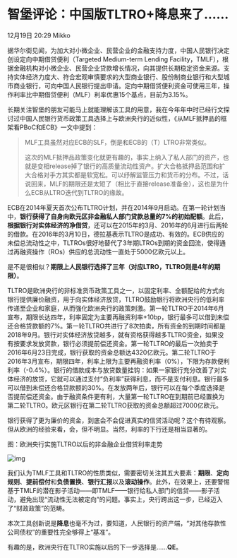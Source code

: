 # 智堡评论：中国版TLTRO+降息来了……

12月19日 20:29 Mikko

据华尔街见闻，为加大对小微企业、民营企业的金融支持力度，中国人民银行决定创设定向中期借贷便利（Targeted Medium-term Lending Facility，TMLF），根据金融机构对小微企业、民营企业贷款增长情况，向其提供长期稳定资金来源。支持实体经济力度大、符合宏观审慎要求的大型商业银行、股份制商业银行和大型城市商业银行，可向中国人民银行提出申请。定向中期借贷便利资金可使用三年，操作利率比中期借贷便利（MLF）利率优惠15个基点，目前为3.15%。

长期关注智堡的朋友可能马上就能理解该工具的用意，我在今年年中时已经行文探讨过中国人民银行货币政策工具选择上与欧洲央行的近似性，《从MLF抵押品的框架看PBoC和ECB》一文中提到：

> MLF工具虽然对应ECB的SLF，倒是和ECB的（T）LTRO非常类似。
>
> 这次的MLF抵押品政策变化就更有趣的，事实上纳入了私人部门的资产，也就是变相release掉了银行的高质量流动性资产。扩大合格抵押品范围和扩大合格对手方其实都是软宽松。可以纾解监管压力和货币的分布。不过，话说回来，MLF的期限还是太短了（相比于直接release准备金），这也是为什么ECB从LTRO迭代到TLTRO的缘故。

ECB在2014年夏天首次公布TLTRO计划，并在2014年9月启动。在第一轮计划当中，**银行获得了自身向欧元区非金融私人部门贷款总量的7%的初始配额**。此后，**根据银行对实体经济的净借贷**，还可以在2015年的3月、2016年的6月进行后两轮的借款。在2016年的3月10日，德拉基表示TLTRO是成功、有效的。ECB供应的未偿总流动性之中，TLTROs很好地替代了3年期LTROs到期的资金回流，使得通过再融资操作（ROs）供应的总流动性一直处于5000亿欧元以上。

是不是很相似？**期限上人民银行选择了三年（对应LTRO，TLTRO则是4年的期限）**。

TLTRO是欧洲央行的非标准货币政策工具之一，以固定利率、全额配给的方式向银行提供廉价融资，用于向实体经济放贷，TLTRO鼓励银行将欧洲央行的低利率传递至企业和家庭，从而强化欧洲央行的政策刺激。第一轮TLTRO于2014年6月宣布，期限长达四年，利率固定为主要再融资利率+10bp，银行最多可以借到未偿还合格贷款额的7%。第一轮TLTRO共进行了8次拍卖，所有资金的到期时间都是2018年9月。银行对实体经济放贷越多，就有资格获得越多TLTRO资金，如果没有按要求发放贷款，银行必须提前偿还资金。第一轮TLTRO的最后一次拍卖于2016年6月23日完成，银行获取的资金总额达4320亿欧元。第二轮TLTRO于2016年3月宣布，期限四年，利率上限为主要再融资利率（0%），下限为存款便利利率（-0.4%）。银行的借款成本与放贷数量挂钩：如果一家银行充分改善了对实体经济的放贷，它就可以通过支付“负利率”获得利息，而不是支付利息。银行最多可以借到未偿还合格贷款额的30%。在发放两年后，银行可以在每个季度选择是否提前偿还资金。由于融资条件更有利，大量第一轮TLTRO在到期前已经置换为第二轮TLTRO。欧元区银行在第二轮TLTRO获取的资金总额超过7000亿欧元。

银行获得了更为廉价的资金，到底会不会促进真实的信贷活动呢？这个有待观察。但从欧洲的经验来看，会，但不明显。当然，利率的下行还是相当显著的。

图：欧洲央行实施TLTRO以后的非金融企业借贷利率走势

![img](https://rocks.wisburg.com/917605b6-ebdd-44b5-af20-5c0f628542fe.png)



我们认为TMLF工具和TLTRO的性质类似，需要密切关注其五大要素：**期限**、**定向规则**、**提前偿付**和**负债置换**、**银行汇报**以及**滚动操作**。此外，在效果上，还要警惕基于TMLF的潜在影子活动——即TMLF——银行给私人部门的信贷——影子活动，避免出现“流动性无法被定向”的问题。事实上，央行跨出这一步，已经迈入了“财政政策”的范畴。

本次工具创新说是**降息**也毫不为过，要知道，人民银行的资产端，“对其他存款性公司债权”的重要性完全够得上“基准”。

有趣的是，欧洲央行在TLTRO实施以后的下一步选择是……**QE**。